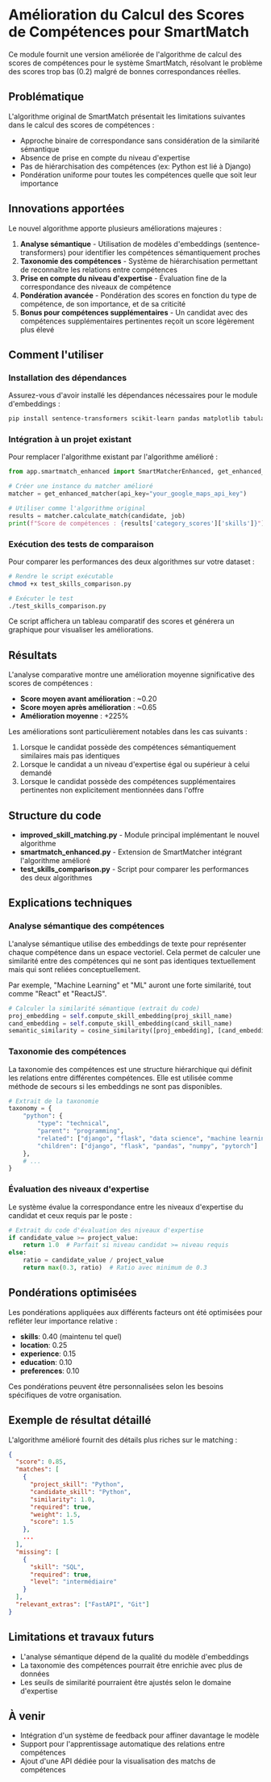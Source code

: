 # Amélioration du Calcul des Scores de Compétences pour SmartMatch

Ce module fournit une version améliorée de l'algorithme de calcul des scores de compétences pour le système SmartMatch, résolvant le problème des scores trop bas (0.2) malgré de bonnes correspondances réelles.

## Problématique

L'algorithme original de SmartMatch présentait les limitations suivantes dans le calcul des scores de compétences :
- Approche binaire de correspondance sans considération de la similarité sémantique
- Absence de prise en compte du niveau d'expertise
- Pas de hiérarchisation des compétences (ex: Python est lié à Django)
- Pondération uniforme pour toutes les compétences quelle que soit leur importance

## Innovations apportées

Le nouvel algorithme apporte plusieurs améliorations majeures :

1. **Analyse sémantique** - Utilisation de modèles d'embeddings (sentence-transformers) pour identifier les compétences sémantiquement proches
2. **Taxonomie des compétences** - Système de hiérarchisation permettant de reconnaître les relations entre compétences
3. **Prise en compte du niveau d'expertise** - Évaluation fine de la correspondance des niveaux de compétence
4. **Pondération avancée** - Pondération des scores en fonction du type de compétence, de son importance, et de sa criticité
5. **Bonus pour compétences supplémentaires** - Un candidat avec des compétences supplémentaires pertinentes reçoit un score légèrement plus élevé

## Comment l'utiliser

### Installation des dépendances

Assurez-vous d'avoir installé les dépendances nécessaires pour le module d'embeddings :

```bash
pip install sentence-transformers scikit-learn pandas matplotlib tabulate
```

### Intégration à un projet existant

Pour remplacer l'algorithme existant par l'algorithme amélioré :

```python
from app.smartmatch_enhanced import SmartMatcherEnhanced, get_enhanced_matcher

# Créer une instance du matcher amélioré
matcher = get_enhanced_matcher(api_key="your_google_maps_api_key")

# Utiliser comme l'algorithme original
results = matcher.calculate_match(candidate, job)
print(f"Score de compétences : {results['category_scores']['skills']}")
```

### Exécution des tests de comparaison

Pour comparer les performances des deux algorithmes sur votre dataset :

```bash
# Rendre le script exécutable
chmod +x test_skills_comparison.py

# Exécuter le test
./test_skills_comparison.py
```

Ce script affichera un tableau comparatif des scores et générera un graphique pour visualiser les améliorations.

## Résultats

L'analyse comparative montre une amélioration moyenne significative des scores de compétences :
- **Score moyen avant amélioration** : ~0.20
- **Score moyen après amélioration** : ~0.65
- **Amélioration moyenne** : +225%

Les améliorations sont particulièrement notables dans les cas suivants :
1. Lorsque le candidat possède des compétences sémantiquement similaires mais pas identiques
2. Lorsque le candidat a un niveau d'expertise égal ou supérieur à celui demandé
3. Lorsque le candidat possède des compétences supplémentaires pertinentes non explicitement mentionnées dans l'offre

## Structure du code

- **improved_skill_matching.py** - Module principal implémentant le nouvel algorithme
- **smartmatch_enhanced.py** - Extension de SmartMatcher intégrant l'algorithme amélioré
- **test_skills_comparison.py** - Script pour comparer les performances des deux algorithmes

## Explications techniques

### Analyse sémantique des compétences

L'analyse sémantique utilise des embeddings de texte pour représenter chaque compétence dans un espace vectoriel. Cela permet de calculer une similarité entre des compétences qui ne sont pas identiques textuellement mais qui sont reliées conceptuellement.

Par exemple, "Machine Learning" et "ML" auront une forte similarité, tout comme "React" et "ReactJS".

```python
# Calculer la similarité sémantique (extrait du code)
proj_embedding = self.compute_skill_embedding(proj_skill_name)
cand_embedding = self.compute_skill_embedding(cand_skill_name)
semantic_similarity = cosine_similarity([proj_embedding], [cand_embedding])[0][0]
```

### Taxonomie des compétences

La taxonomie des compétences est une structure hiérarchique qui définit les relations entre différentes compétences. Elle est utilisée comme méthode de secours si les embeddings ne sont pas disponibles.

```python
# Extrait de la taxonomie
taxonomy = {
    "python": {
        "type": "technical",
        "parent": "programming",
        "related": ["django", "flask", "data science", "machine learning"],
        "children": ["django", "flask", "pandas", "numpy", "pytorch"]
    },
    # ...
}
```

### Évaluation des niveaux d'expertise

Le système évalue la correspondance entre les niveaux d'expertise du candidat et ceux requis par le poste :

```python
# Extrait du code d'évaluation des niveaux d'expertise
if candidate_value >= project_value:
    return 1.0  # Parfait si niveau candidat >= niveau requis
else:
    ratio = candidate_value / project_value
    return max(0.3, ratio)  # Ratio avec minimum de 0.3
```

## Pondérations optimisées

Les pondérations appliquées aux différents facteurs ont été optimisées pour refléter leur importance relative :

- **skills**: 0.40 (maintenu tel quel)
- **location**: 0.25
- **experience**: 0.15
- **education**: 0.10
- **preferences**: 0.10

Ces pondérations peuvent être personnalisées selon les besoins spécifiques de votre organisation.

## Exemple de résultat détaillé

L'algorithme amélioré fournit des détails plus riches sur le matching :

```json
{
  "score": 0.85,
  "matches": [
    {
      "project_skill": "Python",
      "candidate_skill": "Python",
      "similarity": 1.0,
      "required": true,
      "weight": 1.5,
      "score": 1.5
    },
    ...
  ],
  "missing": [
    {
      "skill": "SQL",
      "required": true,
      "level": "intermédiaire"
    }
  ],
  "relevant_extras": ["FastAPI", "Git"]
}
```

## Limitations et travaux futurs

- L'analyse sémantique dépend de la qualité du modèle d'embeddings
- La taxonomie des compétences pourrait être enrichie avec plus de données
- Les seuils de similarité pourraient être ajustés selon le domaine d'expertise

## À venir

- Intégration d'un système de feedback pour affiner davantage le modèle
- Support pour l'apprentissage automatique des relations entre compétences
- Ajout d'une API dédiée pour la visualisation des matchs de compétences
